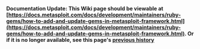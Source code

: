<!-- Maintainers:  Please do not modify this file directly, create a pull request instead -->

**Documentation Update: This Wiki page should be viewable at [https://docs.metasploit.com/docs/development/maintainers/ruby-gems/how-to-add-and-update-gems-in-metasploit-framework.html](https://docs.metasploit.com/docs/development/maintainers/ruby-gems/how-to-add-and-update-gems-in-metasploit-framework.html). Or if it is no longer available, see this page's [previous history](./_history)**


